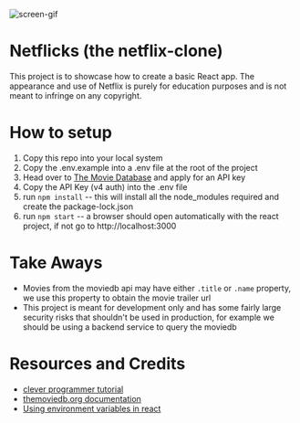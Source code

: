 ![screen-gif](./netflicks.gif)

# Netflicks (the netflix-clone)
This project is to showcase how to create a basic React app.
The appearance and use of Netflix is purely for education purposes and is not meant to infringe on any copyright.

# How to setup
1. Copy this repo into your local system
2. Copy the .env.example into a .env file at the root of the project
3. Head over to [The Movie Database](https://themoviedb.org/settings/api) and apply for an API key
4. Copy the API Key (v4 auth) into the .env file
5. run `npm install` -- this will install all the node_modules required and create the package-lock.json
6. run `npm start` -- a browser should open automatically with the react project, if not go to http://localhost:3000

# Take Aways
- Movies from the moviedb api may have either `.title` or `.name` property, we use this property to obtain the movie trailer url
- This project is meant for development only and has some fairly large security risks that shouldn't be used in production, for example we should be using a backend service to query the moviedb

# Resources and Credits
- [clever programmer tutorial](https://www.youtube.com/watch?v=XtMThy8QKqU&t=10474s)
- [themoviedb.org documentation](https://developers.themoviedb.org/3/)
- [Using environment variables in react](https://create-react-app.dev/docs/adding-custom-environment-variables/)
